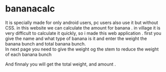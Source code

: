 # bananacalc
It is specially made for only android users, pc users also use it but without CSS. in this website we can calculate the amount for banana . in village it is very difficult to calculate it quickly, so i made this web application . first you give the name and what type of banana is it and enter the weight the banana bunch and total banana bunch.  
In next page you need to give the weight og the stem to reduce the weight of each banana bunch

And finnaly you will get the total weight, and amount .
